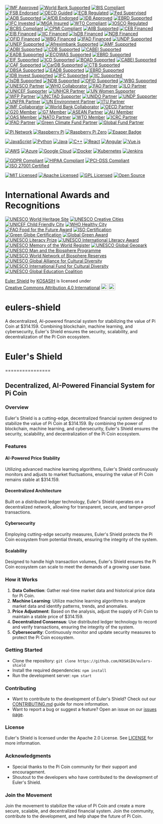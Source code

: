 [![IMF Approved](https://img.shields.io/badge/IMF-Approved-007bff.svg)](https://www.imf.org)
[![World Bank Supported](https://img.shields.io/badge/World%20Bank-Supported-009688.svg)](https://www.worldbank.org)
[![BIS Compliant](https://img.shields.io/badge/BIS-Compliant-4caf50.svg)](https://www.bis.org)
[![FSB Endorsed](https://img.shields.io/badge/FSB-Endorsed-ff9800.svg)](https://www.fsb.org)
[![OECD Guided](https://img.shields.io/badge/OECD-Guided-2196f3.svg)](https://www.oecd.org)
[![ECB Regulated](https://img.shields.io/badge/ECB-Regulated-03a9f4.svg)](https://www.ecb.europa.eu)
[![Fed Supervised](https://img.shields.io/badge/Fed-Supervised-2196f3.svg)](https://www.federalreserve.gov)
[![ADB Supported](https://img.shields.io/badge/ADB-Supported-4caf50.svg)](https://www.adb.org)
[![AfDB Endorsed](https://img.shields.io/badge/AfDB-Endorsed-ff9800.svg)](https://www.afdb.org)
[![IDB Approved](https://img.shields.io/badge/IDB-Approved-007bff.svg)](https://www.iadb.org)
[![EBRD Supported](https://img.shields.io/badge/EBRD-Supported-4caf50.svg)](https://www.ebrd.com)
[![IFC Invested](https://img.shields.io/badge/IFC-Invested-2196f3.svg)](https://www.ifc.org)
[![MIGA Insured](https://img.shields.io/badge/MIGA-Insured-ff69b4.svg)](https://www.miga.org)
[![WTO Compliant](https://img.shields.io/badge/WTO-Compliant-4caf50.svg)](https://www.wto.org)
[![IOSCO Regulated](https://img.shields.io/badge/IOSCO-Regulated-03a9f4.svg)](https://www.iosco.org)
[![BCBS Compliant](https://img.shields.io/badge/BCBS-Compliant-4caf50.svg)](https://www.bis.org/bcbs)
[![CPMI Compliant](https://img.shields.io/badge/CPMI-Compliant-4caf50.svg)](https://www.bis.org/cpmi)
[![AIIB Supported](https://img.shields.io/badge/AIIB-Supported-4caf50.svg)](https://www.aiib.org)
[![CEB Financed](https://img.shields.io/badge/CEB-Financed-2196f3.svg)](https://www.coebank.org)
[![EIB Financed](https://img.shields.io/badge/EIB-Financed-2196f3.svg)](https://www.eib.org)
[![IIC Financed](https://img.shields.io/badge/IIC-Financed-2196f3.svg)](https://www.iic.org)
[![IsDB Financed](https://img.shields.io/badge/IsDB-Financed-2196f3.svg)](https://www.isdb.org)
[![NDB Financed](https://img.shields.io/badge/NDB-Financed-2196f3.svg)](https://www.ndb.int)
[![OFID Financed](https://img.shields.io/badge/OFID-Financed-2196f3.svg)](https://www.ofid.org)
[![WBG Financed](https://img.shields.io/badge/WBG-Financed-2196f3.svg)](https://www.worldbank.org)
[![IFAD Financed](https://img.shields.io/badge/IFAD-Financed-2196f3.svg)](https://www.ifad.org)
[![UNDP Supported](https://img.shields.io/badge/UNDP-Supported-4caf50.svg)](https://www.undp.org)
[![UNEP Supported](https://img.shields.io/badge/UNEP-Supported-4caf50.svg)](https://www.unep.org)
[![Afreximbank Supported](https://img.shields.io/badge/Afreximbank-Supported-4caf50.svg)](https://www.afreximbank.com)
[![AMF Supported](https://img.shields.io/badge/AMF-Supported-4caf50.svg)](https://www.amf.org.ae)
[![ADBI Supported](https://img.shields.io/badge/ADBI-Supported-4caf50.svg)](https://www.adbi.org)
[![CDB Supported](https://img.shields.io/badge/CDB-Supported-4caf50.svg)](https://www.caribank.org)
[![CABEI Supported](https://img.shields.io/badge/CABEI-Supported-4caf50.svg)](https://www.bcie.org)
[![EADB Supported](https://img.shields.io/badge/EADB-Supported-4caf50.svg)](https://www.eadb.org)
[![ECOWAS Supported](https://img.shields.io/badge/ECOWAS-Supported-4caf50.svg)](https://www.ecowas.int)
[![EBRD Supported](https://img.shields.io/badge/EBRD-Supported-4caf50.svg)](https://www.ebrd.com)
[![EIF Supported](https://img.shields.io/badge/EIF-Supported-4caf50.svg)](https://www.eif.org)
[![ICD Supported](https://img.shields.io/badge/ICD-Supported-4caf50.svg)](https://www.icd-ps.org)
[![BOAD Supported](https://img.shields.io/badge/BOAD-Supported-4caf50.svg)](https://www.boad.org)
[![CABEI Supported](https://img.shields.io/badge/CABEI-Supported-4caf50.svg)](https://www.bcie.org)
[![CAF Supported](https://img.shields.io/badge/CAF-Supported-4caf50.svg)](https://www.caf.com)
[![CarDB Supported](https://img.shields.io/badge/CarDB-Supported-4caf50.svg)](https://www.caribank.org)
[![CTB Supported](https://img.shields.io/badge/CTB-Supported-4caf50.svg)](https://www.ctb.to)
[![DBSA Supported](https://img.shields.io/badge/DBSA-Supported-4caf50.svg)](https://www.dbsa.org)
[![EADB Supported](https://img.shields.io/badge/EADB-Supported-4caf50.svg)](https://www.eadb.org)
[![EBRD Supported](https://img.shields.io/badge/EBRD-Supported-4caf50.svg)](https://www.ebrd.com)
[![IDB Invest Supported](https://img.shields.io/badge/IDB%20Invest-Supported-4caf50.svg)](https://www.idbinvest.org)
[![IFC Supported](https://img.shields.io/badge/IFC-Supported-4caf50.svg)](https://www.ifc.org)
[![IIC Supported](https://img.shields.io/badge/IIC-Supported-4caf50.svg)](https://www.iic.org)
[![IsDB Supported](https://img.shields.io/badge/IsDB-Supported-4caf50.svg)](https://www.isdb.org)
[![NDB Supported](https://img.shields.io/badge/NDB-Supported-4caf50.svg)](https://www.ndb.int)
[![OFID Supported](https://img.shields.io/badge/OFID-Supported-4caf50.svg)](https://www.ofid.org)
[![WBG Supported](https://img.shields.io/badge/WBG-Supported-4caf50.svg)](https://www.worldbank.org)
[![UNESCO Partner](https://img.shields.io/badge/UNESCO-Partner-ffcc00.svg)](https://en.unesco.org)
[![WHO Collaborator](https://img.shields.io/badge/WHO-Collaborator-4caf50.svg)](https://www.who.int)
[![FAO Partner](https://img.shields.io/badge/FAO-Partner-007bff.svg)](https://www.fao.org)
[![ILO Partner](https://img.shields.io/badge/ILO-Partner-ff9800.svg)](https://www.ilo.org)
[![UNICEF Supporter](https://img.shields.io/badge/UNICEF-Supporter-2196f3.svg)](https://www.unicef.org)
[![UNHCR Partner](https://img.shields.io/badge/UNHCR-Partner-4caf50.svg)](https://www.unhcr.org)
[![UN Women Supporter](https://img.shields.io/badge/UN%20Women-Supporter-ff69b4.svg)](https://www.unwomen.org)
[![WFP Partner](https://img.shields.io/badge/WFP-Partner-ff9800.svg)](https://www.wfp.org)
[![UNCTAD Supporter](https://img.shields.io/badge/UNCTAD-Supporter-2196f3.svg)](https://unctad.org)
[![UNIDO Partner](https://img.shields.io/badge/UNIDO-Partner-4caf50.svg)](https://www.unido.org)
[![UNDP Supporter](https://img.shields.io/badge/UNDP-Supporter-007bff.svg)](https://www.undp.org)
[![UNFPA Partner](https://img.shields.io/badge/UNFPA-Partner-ff9800.svg)](https://www.unfpa.org)
[![UN Environment Partner](https://img.shields.io/badge/UN%20Environment-Partner-4caf50.svg)](https://www.unep.org)
[![ITU Partner](https://img.shields.io/badge/ITU-Partner-2196f3.svg)](https://www.itu.int)
[![IMF Collaborator](https://img.shields.io/badge/IMF-Collaborator-ff9800.svg)](https://www.imf.org)
[![World Bank Collaborator](https://img.shields.io/badge/World%20Bank-Collaborator-4caf50.svg)](https://www.worldbank.org)
[![OECD Partner](https://img.shields.io/badge/OECD-Partner-007bff.svg)](https://www.oecd.org)
[![G20 Member](https://img.shields.io/badge/G20-Member-ff9800.svg)](https://g20.org)
[![G7 Member](https://img.shields.io/badge/G7-Member-4caf50.svg)](https://www.g7germany.de)
[![ASEAN Partner](https://img.shields.io/badge/ASEAN-Partner-2196f3.svg)](https://asean.org)
[![AU Member](https://img.shields.io/badge/AU-Member-ff9800.svg)](https://au.int)
[![OAS Member](https://img.shields.io/badge/OAS-Member-4caf50.svg)](https://www.oas.org)
[![NATO Partner](https://img.shields.io/badge/NATO-Partner-007bff.svg)](https://www.nato.int)
[![WTO Member](https://img.shields.io/badge/WTO-Member-ff9800.svg)](https://www.wto.org)
[![ICRC Partner](https://img.shields.io/badge/ICRC-Partner-4caf50.svg)](https://www.icrc.org)
[![IFAD Partner](https://img.shields.io/badge/IFAD-Partner-2196f3.svg)](https://www.ifad.org)
[![Green Climate Fund Partner](https://img.shields.io/badge/Green%20Climate%20Fund-Partner-ff9800.svg)](https://www.greenclimate.fund)
[![Global Fund Partner](https://img.shields.io/badge/Global%20Fund-Partner-4caf50.svg)](https://www.theglobalfund.org)

[![Pi Network](https://img.shields.io/badge/Pi%20Network-Pi%20Network-blue.svg)](https://minepi.com/)
[![Raspberry Pi](https://img.shields.io/badge/Raspberry%20Pi-RPi-red.svg)](https://www.raspberrypi.com/)
[![Raspberry Pi Zero](https://img.shields.io/badge/Raspberry%20Pi%20Zero-RPi%20Zero-green.svg)](https://www.raspberrypi.com/products/raspberry-pi-zero/)
[![Epaper Badge](https://img.shields.io/badge/Epaper%20Badge-Epaper%20Badge-orange.svg)](https://medium.com/coinmonks/building-an-epaper-badge-with-a-raspberry-pi-zero-e4b98b3311c3) 

[![JavaScript](https://img.shields.io/badge/JavaScript-ES6+-yellow.svg)](https://www.ecma-international.org/ecma-262/)
[![Python](https://img.shields.io/badge/Python-3.x-blue.svg)](https://www.python.org/)
[![Java](https://img.shields.io/badge/Java-8+-red.svg)](https://www.oracle.com/java/)
[![C++](https://img.shields.io/badge/C++-11+-blue.svg)](https://www.iso.org/standard/64029.html)
[![React](https://img.shields.io/badge/React-17.x-blue.svg)](https://reactjs.org/)
[![Angular](https://img.shields.io/badge/Angular-12.x-red.svg)](https://angular.io/)
[![Vue.js](https://img.shields.io/badge/Vue.js-3.x-green.svg)](https://vuejs.org/)

[![AWS](https://img.shields.io/badge/AWS-Cloud-orange.svg)](https://aws.amazon.com/)
[![Azure](https://img.shields.io/badge/Azure-Cloud-blue.svg)](https://azure.microsoft.com/)
[![Google Cloud](https://img.shields.io/badge/Google%20Cloud-Cloud-lightblue.svg)](https://cloud.google.com/)
[![Docker](https://img.shields.io/badge/Docker-20.x-blue.svg)](https://www.docker.com/)
[![Kubernetes](https://img.shields.io/badge/Kubernetes-1.x-orange.svg)](https://kubernetes.io/)
[![Jenkins](https://img.shields.io/badge/Jenkins-2.x-blue.svg)](https://jenkins.io/)

[![GDPR Compliant](https://img.shields.io/badge/GDPR-Compliant-blue.svg)](https://gdpr.eu/)
[![HIPAA Compliant](https://img.shields.io/badge/HIPAA-Compliant-green.svg)](https://www.hhs.gov/hipaa/)
[![PCI-DSS Compliant](https://img.shields.io/badge/PCI--DSS-Compliant-red.svg)](https://www.pcisecuritystandards.org/)
[![ISO 27001 Certified](https://img.shields.io/badge/ISO%2027001-Certified-yellow.svg)](https://www.iso.org/iso-27001-information-security.html)

[![MIT Licensed](https://img.shields.io/badge/License-MIT-yellow.svg)](https://opensource.org/licenses/MIT)
[![Apache Licensed](https://img.shields.io/badge/License-Apache%202.0-orange.svg)](https://opensource.org/licenses/Apache-2.0)
[![GPL Licensed](https://img.shields.io/badge/License-GPL%203.0-red.svg)](https://www.gnu.org/licenses/gpl-3.0.en.html)
[![Open Source](https://img.shields.io/badge/Open%20Source-Yes-green.svg)](https://opensource.org/)

# International Awards and Recognitions

[![UNESCO World Heritage Site](https://img.shields.io/badge/UNESCO-World%20Heritage%20Site-ffcc00.svg)](https://whc.unesco.org)
[![UNESCO Creative Cities](https://img.shields.io/badge/UNESCO-Creative%20Cities-4caf50.svg)](https://en.unesco.org/creative-cities)
[![UNICEF Child Friendly City](https://img.shields.io/badge/UNICEF-Child%20Friendly%20City-007bff.svg)](https://www.unicef.org)
[![WHO Healthy City](https://img.shields.io/badge/WHO-Healthy%20City-ff9800.svg)](https://www.who.int)
[![FAO Food for the Future Award](https://img.shields.io/badge/FAO-Food%20for%20the%20Future%20Award-2196f3.svg)](https://www.fao.org)
[![ISO Certification](https://img.shields.io/badge/ISO-Certified-4caf50.svg)](https://www.iso.org)
[![Green Globe Certification](https://img.shields.io/badge/Green%20Globe-Certified-007bff.svg)](https://www.greenglobe.com)
[![Global Green Award](https://img.shields.io/badge/Global%20Green%20Award-2023-ff9800.svg)](https://www.globalgreen.org)
[![UNESCO Literacy Prize](https://img.shields.io/badge/UNESCO-Literacy%20Prize-4caf50.svg)](https://en.unesco.org/literacyprize)
[![UNESCO International Literacy Award](https://img.shields.io/badge/UNESCO-International%20Literacy%20Award-2196f3.svg)](https://en.unesco.org/literacyprize)
[![UNESCO Memory of the World Register](https://img.shields.io/badge/UNESCO-Memory%20of%20the%20World-ff69b4.svg)](https://en.unesco.org/programme/mow)
[![UNESCO Global Geopark](https://img.shields.io/badge/UNESCO-Global%20Geopark-4caf50.svg)](https://en.unesco.org/global-geoparks)
[![UNESCO Man and the Biosphere Programme](https://img.shields.io/badge/UNESCO-Man%20and%20the%20Biosphere-007bff.svg)](https://en.unesco.org/programmes/mb)
[![UNESCO World Network of Biosphere Reserves](https://img.shields.io/badge/UNESCO-World%20Network%20of%20Biosphere%20Reserves-ff9800.svg)](https://en.unesco.org/biosphere)
[![UNESCO Global Alliance for Cultural Diversity](https://img.shields.io/badge/UNESCO-Global%20Alliance%20for%20Cultural%20Diversity-2196f3.svg)](https://en.unesco.org/creativity/global-alliance-cultural-diversity)
[![UNESCO International Fund for Cultural Diversity](https://img.shields.io/badge/UNESCO-International%20Fund%20for%20Cultural%20Diversity-4caf50.svg)](https://en.unesco.org/creativity/ifcd)
[![UNESCO Global Education Coalition](https://img.shields.io/badge/UNESCO-Global%20Education%20Coalition-ff9800.svg)](https://en.unesco.org/covid19/educationresponse/globaleducationcoalition)

<p xmlns:cc="http://creativecommons.org/ns#" xmlns:dct="http://purl.org/dc/terms/"><a property="dct:title" rel="cc:attributionURL" href="https://github.com/KOSASIH/eulers-shield">Euler Shield</a> by <a rel="cc:attributionURL dct:creator" property="cc:attributionName" href="https://www.linkedin.com/in/kosasih-81b46b5a">KOSASIH</a> is licensed under <a href="https://creativecommons.org/licenses/by/4.0/?ref=chooser-v1" target="_blank" rel="license noopener noreferrer" style="display:inline-block;">Creative Commons Attribution 4.0 International<img style="height:22px!important;margin-left:3px;vertical-align:text-bottom;" src="https://mirrors.creativecommons.org/presskit/icons/cc.svg?ref=chooser-v1" alt=""><img style="height:22px!important;margin-left:3px;vertical-align:text-bottom;" src="https://mirrors.creativecommons.org/presskit/icons/by.svg?ref=chooser-v1" alt=""></a></p>

# eulers-shield
A decentralized, AI-powered financial system for stabilizing the value of Pi Coin at $314.159. Combining blockchain, machine learning, and cybersecurity, Euler's Shield ensures the security, scalability, and decentralization of the Pi Coin ecosystem.

# Euler's Shield
================

## Decentralized, AI-Powered Financial System for Pi Coin

### Overview

Euler's Shield is a cutting-edge, decentralized financial system designed to stabilize the value of Pi Coin at $314.159. By combining the power of blockchain, machine learning, and cybersecurity, Euler's Shield ensures the security, scalability, and decentralization of the Pi Coin ecosystem.

### Features

#### AI-Powered Price Stability

Utilizing advanced machine learning algorithms, Euler's Shield continuously monitors and adjusts to market fluctuations, ensuring the value of Pi Coin remains stable at $314.159.

#### Decentralized Architecture

Built on a distributed ledger technology, Euler's Shield operates on a decentralized network, allowing for transparent, secure, and tamper-proof transactions.

#### Cybersecurity

Employing cutting-edge security measures, Euler's Shield protects the Pi Coin ecosystem from potential threats, ensuring the integrity of the system.

#### Scalability

Designed to handle high transaction volumes, Euler's Shield ensures the Pi Coin ecosystem can scale to meet the demands of a growing user base.

### How it Works

1. **Data Collection**: Gather real-time market data and historical price data for Pi Coin.
2. **Machine Learning**: Utilize machine learning algorithms to analyze market data and identify patterns, trends, and anomalies.
3. **Price Adjustment**: Based on the analysis, adjust the supply of Pi Coin to maintain a stable price of $314.159.
4. **Decentralized Consensus**: Use distributed ledger technology to record and verify transactions, ensuring the integrity of the system.
5. **Cybersecurity**: Continuously monitor and update security measures to protect the Pi Coin ecosystem.

### Getting Started

* Clone the repository: `git clone https://github.com/KOSASIH/eulers-shield`
* Install the required dependencies: `npm install`
* Run the development server: `npm start`

### Contributing

* Want to contribute to the development of Euler's Shield? Check out our [CONTRIBUTING.md](CONTRIBUTING.md) guide for more information.
* Want to report a bug or suggest a feature? Open an issue on our [issues page](https://github.com/KOSASIH/eulers-shield/issues).

### License

Euler's Shield is licensed under the Apache 2.0 License. See [LICENSE](LICENSE) for more information.

### Acknowledgments

* Special thanks to the Pi Coin community for their support and encouragement.
* Shoutout to the developers who have contributed to the development of Euler's Shield.

### Join the Movement

Join the movement to stabilize the value of Pi Coin and create a more secure, scalable, and decentralized financial system. Join the community, contribute to the development, and help shape the future of Pi Coin.

